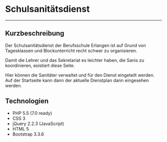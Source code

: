# Schulsanitätsdienst

-----

## Kurzbeschreibung

Der Schulsanitätsdienst der Berufsschule Erlangen ist auf Grund von Tagesklassen und Blockunterricht recht schwer zu organisieren.

Damit die Lehrer und das Sekretariat es leichter haben, die Sanis zu koordinieren, existiert diese Seite.

Hier können die Sanitäter verwaltet und für den Dienst eingeteilt werden. Auf der Startseite kann dann der aktuelle Dienstplan dann eingesehen werden.

## Technologien

- PHP 5.5 (7.0 ready)
- CSS 3
- jQuery 2.2.3 (JavaScript)
- HTML 5
- Bootstrap 3.3.6